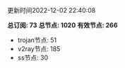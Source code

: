 更新时间2022-12-02 22:40:08

**总订阅: 73**
**总节点: 1020**
**有效节点: 266**
- trojan节点: 51
- v2ray节点: 185
- ss节点: 30
